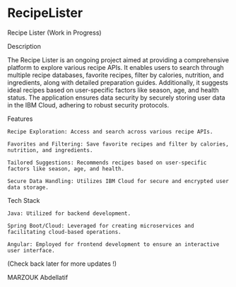 # RecipeLister

Recipe Lister (Work in Progress)

Description

The Recipe Lister is an ongoing project aimed at providing a comprehensive platform to explore various recipe APIs. It enables users to search through multiple recipe databases, favorite recipes, filter by calories, nutrition, and ingredients, along with detailed preparation guides. Additionally, it suggests ideal recipes based on user-specific factors like season, age, and health status.
The application ensures data security by securely storing user data in the IBM Cloud, adhering to robust security protocols.

Features

    Recipe Exploration: Access and search across various recipe APIs.

    Favorites and Filtering: Save favorite recipes and filter by calories, nutrition, and ingredients.

    Tailored Suggestions: Recommends recipes based on user-specific factors like season, age, and health.

    Secure Data Handling: Utilizes IBM Cloud for secure and encrypted user data storage.

Tech Stack

    Java: Utilized for backend development.

    Spring Boot/Cloud: Leveraged for creating microservices and facilitating cloud-based operations.

    Angular: Employed for frontend development to ensure an interactive user interface.
    

(Check back later for more updates !)

MARZOUK Abdellatif
